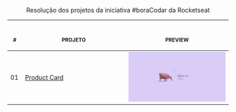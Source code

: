 <p align="center">
  Resolução dos projetos  da iniciativa #boraCodar da Rocketseat 
  
  <table>
    <thead>
        <tr>
            <th align="center">
                <img width="20" height="1"> 
                <p>
                    <small>#</small>
                </p>
            </th>
            <th align="center">
                <img width="300" height="1"> 
                <p> 
                    <small>
                        PROJETO
                    </small>
                </p>
            </th>
            <th align="center">
                <img width="201" height="1">
                <p align="center"> 
                    <small>
                    PREVIEW
                    </small>
                </p>
            </th>
        </tr>
    </thead>
    <tbody>
        <tr>
            <td>01</td>
            <td><a href="https://github.com/gustavosorati/rocketseat-boracodar/bora-codar-02">Product Card</a></td>
            <td align="center">
            <a href="https://github.com/gustavosorati/rocketseat-boracodar/bora-codar-02"><img width="300px" src="./bora-codar-02/_docs/capa.jpg" /></a></td>
        </tr>
    </tbody>
</table></p>